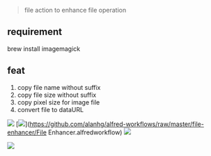 > file action to enhance file operation


## requirement

brew install imagemagick

## feat

1. copy file name without suffix
2. copy file size without suffix
3. copy pixel size for image file
4. convert file to dataURL


![](https://img.shields.io/badge/version-v1.3-green?style=for-the-badge)
[![](https://img.shields.io/badge/download-click-blue?style=for-the-badge)](https://github.com/alanhg/alfred-workflows/raw/master/file-enhancer/File Enhancer.alfredworkflow)
[![](https://img.shields.io/badge/plist-link-important?style=for-the-badge)](https://raw.githubusercontent.com/alanhg/alfred-workflows/master/file-enhancer/src/info.plist)


<!-- more -->


![](./screenshot.gif)
